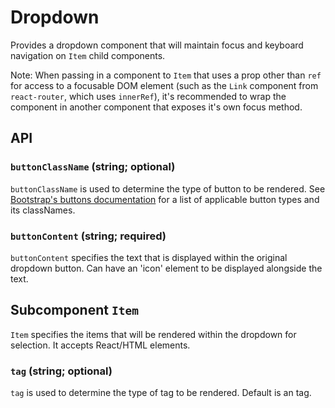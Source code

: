 # Dropdown

Provides a dropdown component that will maintain focus and keyboard navigation on `Item` child components.

Note: When passing in a component to `Item` that uses a prop other than `ref` for access to a focusable DOM element (such as the `Link` component from `react-router`, which uses `innerRef`), it's recommended to wrap the component in another component that exposes it's own focus method.

## API

### `buttonClassName` (string; optional)
`buttonClassName` is used to determine the type of button to be rendered. See [Bootstrap's buttons documentation](https://getbootstrap.com/docs/4.0/components/buttons/) for a list of applicable button types and its classNames.

### `buttonContent` (string; required)
`buttonContent` specifies the text that is displayed within the original dropdown button. Can have an 'icon' element to be displayed alongside the text.

## Subcomponent `Item`
`Item` specifies the items that will be rendered within the dropdown for selection.  It accepts React/HTML elements.

### `tag` (string; optional)
`tag` is used to determine the type of tag to be rendered. Default is an <a></a> tag.
